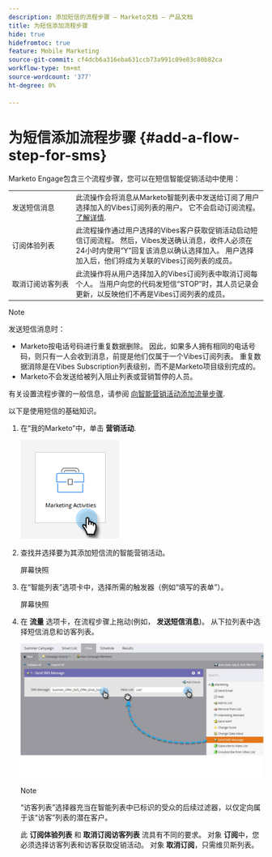 ```yaml
---
description: 添加短信的流程步骤 — Marketo文档 — 产品文档
title: 为短信添加流程步骤
hide: true
hidefromtoc: true
feature: Mobile Marketing
source-git-commit: cf4dcb6a316eba631ccb73a991c09e83c80b82ca
workflow-type: tm+mt
source-wordcount: '377'
ht-degree: 0%

---
```


# 为短信添加流程步骤 {#add-a-flow-step-for-sms}

Marketo Engage包含三个流程步骤，您可以在短信智能促销活动中使用：

<table>
<tbody>
  <tr>
    <td style="width:25%">发送短信消息</td>
    <td>此流操作会将消息从Marketo智能列表中发送给订阅了用户选择加入的Vibes订阅列表的用户。 它不会启动订阅流程。 <a href="/help/marketo/product-docs/mobile-marketing/vibes-sms-messages/send-a-vibes-sms-message.md">了解详情</a>.</td>
  </tr>

<tr>
    <td style="width:25%">订阅体验列表</td>
    <td>此流程操作通过用户选择的Vibes客户获取促销活动启动短信订阅流程。 然后，Vibes发送确认消息，收件人必须在24小时内使用“Y”回复该消息以确认选择加入。 用户选择加入后，他们将成为关联的Vibes订阅列表的成员。</td>
  </tr>
  <tr>
    <td style="width:25%">取消订阅访客列表</td>
    <td>此流操作将从用户选择加入的Vibes订阅列表中取消订阅每个人。 当用户向您的代码发短信“STOP”时，其人员记录会更新，以反映他们不再是Vibes订阅列表的成员。</td>
  </tr>
  </tbody>
</table>

>[!NOTE]
>
>发送短信消息时：
>
>* Marketo按电话号码进行重复数据删除。 因此，如果多人拥有相同的电话号码，则只有一人会收到消息，前提是他们仅属于一个Vibes订阅列表。 重复数据消除是在Vibes Subscription列表级别，而不是Marketo项目级别完成的。
>* Marketo不会发送给被列入阻止列表或营销暂停的人员。

有关设置流程步骤的一般信息，请参阅 [向智能营销活动添加流量步骤](/help/marketo/product-docs/core-marketo-concepts/smart-campaigns/flow-actions/add-a-flow-step-to-a-smart-campaign.md).

以下是使用短信的基础知识。

1. 在“我的Marketo”中，单击 **营销活动**.

   ![](assets/add-a-flow-step-for-sms-1.png)

1. 查找并选择要为其添加短信流的智能营销活动。

   屏幕快照

1. 在“智能列表”选项卡中，选择所需的触发器（例如“填写的表单”）。

   屏幕快照

1. 在 **流量** 选项卡，在流程步骤上拖动(例如， **发送短信消息**)。 从下拉列表中选择短信消息和访客列表。

   ![](assets/send-sms-message-hands.jpg)

   >[!NOTE]
   >
   >“访客列表”选择器充当在智能列表中已标识的受众的后续过滤器，以仅定向属于该“访客”列表的潜在客户。
   >
   >此 **订阅体验列表** 和 **取消订阅访客列表** 流具有不同的要求。 对象 **订阅**&#x200B;中，您必须选择访客列表和访客获取促销活动。 对象 **取消订阅**，只需维贝斯列表。
